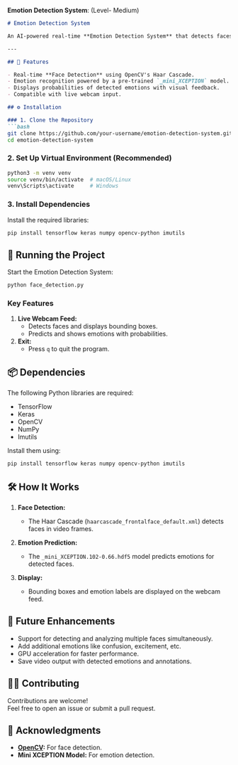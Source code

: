 **Emotion Detection System**: (Level- Medium)

```markdown
# Emotion Detection System

An AI-powered real-time **Emotion Detection System** that detects faces and recognizes emotions from a webcam feed. The system uses a pre-trained deep learning model to classify emotions such as happy, sad, angry, surprised, and more.

---

## 📸 Features

- Real-time **Face Detection** using OpenCV's Haar Cascade.
- Emotion recognition powered by a pre-trained `_mini_XCEPTION` model.
- Displays probabilities of detected emotions with visual feedback.
- Compatible with live webcam input.

## ⚙️ Installation

### 1. Clone the Repository
```bash
git clone https://github.com/your-username/emotion-detection-system.git
cd emotion-detection-system
```

### 2. Set Up Virtual Environment (Recommended)
```bash
python3 -m venv venv
source venv/bin/activate  # macOS/Linux
venv\Scripts\activate     # Windows
```

### 3. Install Dependencies
Install the required libraries:
```bash
pip install tensorflow keras numpy opencv-python imutils
```

## 🚀 Running the Project

Start the Emotion Detection System:
```bash
python face_detection.py
```

### Key Features
1. **Live Webcam Feed:**
   - Detects faces and displays bounding boxes.
   - Predicts and shows emotions with probabilities.
2. **Exit:**
   - Press `q` to quit the program.

## 📦 Dependencies

The following Python libraries are required:
- TensorFlow
- Keras
- OpenCV
- NumPy
- Imutils

Install them using:
```bash
pip install tensorflow keras numpy opencv-python imutils
```


## 🛠️ How It Works

1. **Face Detection:**  
   - The Haar Cascade (`haarcascade_frontalface_default.xml`) detects faces in video frames.  

2. **Emotion Prediction:**  
   - The `_mini_XCEPTION.102-0.66.hdf5` model predicts emotions for detected faces.  

3. **Display:**  
   - Bounding boxes and emotion labels are displayed on the webcam feed.  


## 🎯 Future Enhancements

- Support for detecting and analyzing multiple faces simultaneously.
- Add additional emotions like confusion, excitement, etc.
- GPU acceleration for faster performance.
- Save video output with detected emotions and annotations.

## 🧑‍💻 Contributing

Contributions are welcome!  
Feel free to open an issue or submit a pull request.

## 🙌 Acknowledgments

- **[OpenCV](https://opencv.org/):** For face detection.  
- **Mini XCEPTION Model:** For emotion detection.
